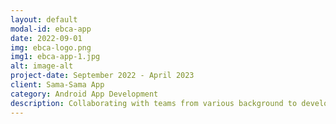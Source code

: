 ```yaml
---
layout: default
modal-id: ebca-app
date: 2022-09-01
img: ebca-logo.png
img1: ebca-app-1.jpg
alt: image-alt
project-date: September 2022 - April 2023
client: Sama-Sama App
category: Android App Development
description: Collaborating with teams from various background to develop BCA E-Branch Android app.
---
```

